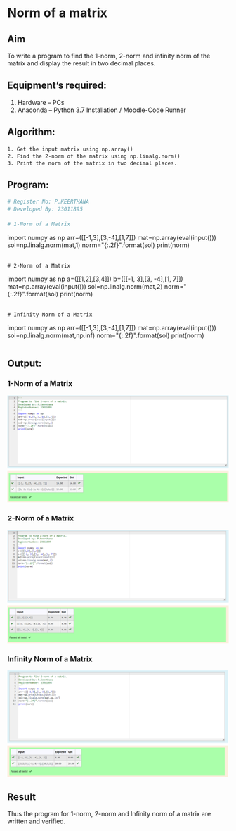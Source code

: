# Norm of a matrix
## Aim
To write a program to find the 1-norm, 2-norm and infinity norm of the matrix and display the result in two decimal places.
## Equipment’s required:
1.	Hardware – PCs
2.	Anaconda – Python 3.7 Installation / Moodle-Code Runner
## Algorithm:
	1. Get the input matrix using np.array()   
    2. Find the 2-norm of the matrix using np.linalg.norm()
	3. Print the norm of the matrix in two decimal places.
## Program:
```Python
# Register No: P.KEERTHANA
# Developed By: 23011895

# 1-Norm of a Matrix

```
import numpy as np
arr=([[-1,3],[3,-4],[1,7]])
mat=np.array(eval(input()))
sol=np.linalg.norm(mat,1)
norm="{:.2f}".format(sol)
print(norm)

```

# 2-Norm of a Matrix

```
import numpy as np
a=([[1,2],[3,4]])
b=([[-1, 3],[3, -4],[1, 7]])
mat=np.array(eval(input()))
sol=np.linalg.norm(mat,2)
norm="{:.2f}".format(sol)
print(norm)
```

# Infinity Norm of a Matrix

```
import numpy as np
arr=([[-1,3],[3,-4],[1,7]])
mat=np.array(eval(input()))
sol=np.linalg.norm(mat,np.inf)
norm="{:.2f}".format(sol)
print(norm)
```
```
## Output:

### 1-Norm of a Matrix
![Alt text](7(i).png)
### 2-Norm of a Matrix
![Alt text](7(ii).png)
### Infinity Norm of a Matrix
![Alt text](7(iii).png)

## Result
Thus the program for 1-norm, 2-norm and Infinity norm of a matrix are written and verified.
